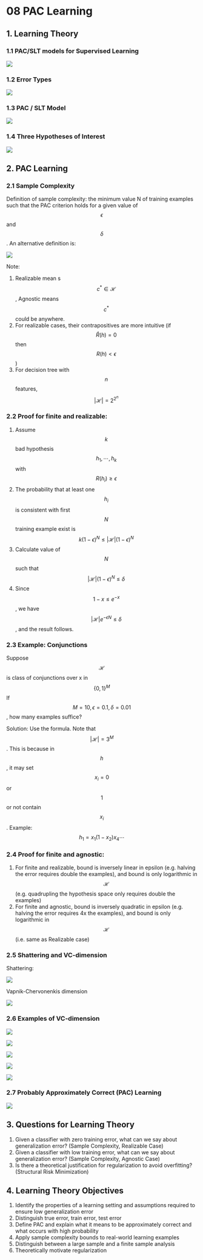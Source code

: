 # 08 PAC Learning

## 1. Learning Theory

### 1.1 PAC/SLT models for Supervised Learning

![](../../.gitbook/assets/image%20%28305%29.png)

### 1.2 Error Types

![](../../.gitbook/assets/image%20%28328%29.png)

### 1.3 PAC / SLT Model

![](../../.gitbook/assets/image%20%28843%29.png)

### 1.4 Three Hypotheses of Interest

![](../../.gitbook/assets/image%20%28722%29.png)

## 2. PAC Learning

### 2.1 Sample Complexity

Definition of sample complexity: the minimum value N of training examples such that the PAC criterion holds for a given value of $$\epsilon$$ and $$\delta$$. An alternative definition is:

![](../../.gitbook/assets/image%20%28816%29.png)

Note:

1. Realizable mean s $$c^* \in \mathcal{H}$$, Agnostic means $$c^*$$ could be anywhere.
2. For realizable cases, their contrapositives are more intuitive \(if $$\hat{R}(h) = 0$$ then $$R(h) < \epsilon$$\)
3. For decision tree with $$n$$ features, $$|\mathcal{H}| = 2^{2^n}$$

### 2.2 Proof for finite and realizable:

1. Assume $$k$$ bad hypothesis $$h_1, \cdots, h_k$$ with $$R(h_i) \ge \epsilon$$
2. The probability that at least one $$h_i$$is consistent with first $$N$$ training example exist is $$k (1-\epsilon)^N \le |\mathcal{H}| (1-\epsilon)^N$$
3. Calculate value of $$N$$ such that$$|\mathcal{H}| (1-\epsilon)^N \le \delta$$
4. Since $$1-x \le e^{-x}$$, we have $$|\mathcal{H}| e^{-\epsilon N} \le \delta$$, and the result follows.

### 2.3 Example: Conjunctions

Suppose $$\mathcal{H}$$ is class of conjunctions over x in $$\{0,1\}^M$$ If $$M = 10, \epsilon = 0.1, \delta = 0.01$$, how many examples suffice?

Solution: Use the formula. Note that$$|\mathcal{H}| = 3^M$$. This is because in $$h$$, it may set $$x_i = 0$$ or $$1$$ or not contain $$x_i$$. Example: $$h_1 = x_1 (1-x_2) x_4 \cdots$$

### 2.4 Proof for finite and agnostic:

1. For finite and realizable, bound is inversely linear in epsilon \(e.g. halving the error requires double the examples\), and bound is only logarithmic in $$\mathcal{H}$$ \(e.g. quadrupling the hypothesis space only requires double the examples\)
2. For finite and agnostic, bound is inversely quadratic in epsilon \(e.g. halving the error requires 4x the examples\), and bound is only logarithmic in $$\mathcal{H}$$ \(i.e. same as Realizable case\)

### 2.5 Shattering and VC-dimension

Shattering:

![](../../.gitbook/assets/image%20%28170%29.png)

Vapnik-Chervonenkis dimension

![](../../.gitbook/assets/image%20%28654%29.png)

### 2.6 Examples of VC-dimension

![](../../.gitbook/assets/image%20%28475%29.png)

![](../../.gitbook/assets/image%20%28571%29.png)

![](../../.gitbook/assets/image%20%28632%29.png)

![](../../.gitbook/assets/image%20%28297%29.png)

![](../../.gitbook/assets/image%20%28680%29.png)

### 2.7 Probably Approximately Correct \(PAC\) Learning

![](../../.gitbook/assets/image%20%2815%29.png)

## 3. Questions for Learning Theory

1. Given a classifier with zero training error, what can we say about generalization error? \(Sample Complexity, Realizable Case\)
2. Given a classifier with low training error, what can we say about generalization error? \(Sample Complexity, Agnostic Case\)
3. Is there a theoretical justification for regularization to avoid overfitting? \(Structural Risk Minimization\)

## 4. Learning Theory Objectives

1. Identify the properties of a learning setting and assumptions required to ensure low generalization error
2. Distinguish true error, train error, test error
3. Define PAC and explain what it means to be approximately correct and what occurs with high probability
4. Apply sample complexity bounds to real-world learning examples
5. Distinguish between a large sample and a finite sample analysis
6. Theoretically motivate regularization

